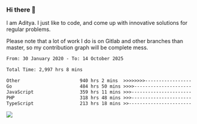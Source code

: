 ### Hi there 👋

I am Aditya. I just like to code, and come up with innovative solutions for regular problems.

Please note that a lot of work I do is on Gitlab and other branches than master, so my contribution graph will be complete mess.

<!--START_SECTION:waka-->

```txt
From: 30 January 2020 - To: 14 October 2025

Total Time: 2,997 hrs 8 mins

Other                      940 hrs 2 mins  >>>>>>>>-----------------   31.36 %
Go                         484 hrs 50 mins >>>>---------------------   16.18 %
JavaScript                 359 hrs 11 mins >>>----------------------   11.98 %
PHP                        318 hrs 48 mins >>>----------------------   10.64 %
TypeScript                 213 hrs 18 mins >>-----------------------   07.12 %
```

<!--END_SECTION:waka-->

![](https://komarev.com/ghpvc/?username=BrainBuzzer)
